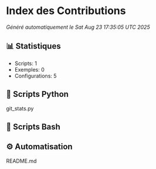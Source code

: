 # Index des Contributions

*Généré automatiquement le Sat Aug 23 17:35:05 UTC 2025*

## 📊 Statistiques
- Scripts: 1
- Exemples: 0
- Configurations: 5

## 🐍 Scripts Python
git_stats.py

## 🔧 Scripts Bash

## ⚙️ Automatisation
README.md
